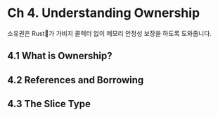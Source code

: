 # Ch 4. Understanding Ownership

소유권은 Rust가 가비지 콜렉터 없이 메모리 안정성 보장을 하도록 도와줍니다.

## 4.1 What is Ownership?

## 4.2 References and Borrowing

## 4.3 The Slice Type
